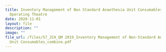 ```yaml
---
title: Inventory Management of Non Standard Anaethesia Unit Consumables In
  Operating Theatre
date: 2020-11-01
layout: file
description: ""
image: ""
file_url: /files/57_JCH_QM 2019_Inventory Management of Non-Standard Anaethesia
  Unit Consumables_combine.pdf
---
```

